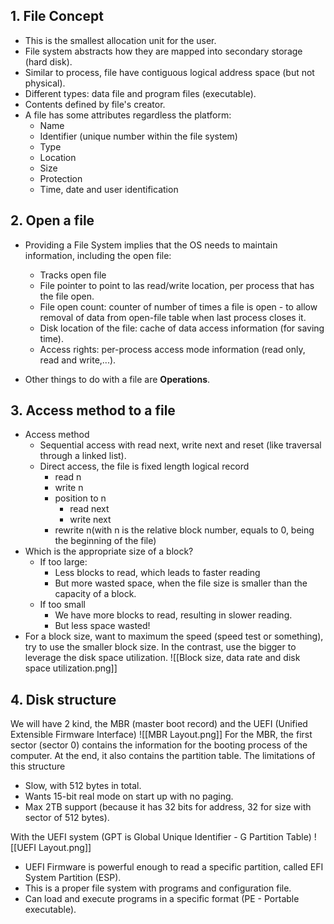 ## 1. File Concept
- This is the smallest allocation unit for the user.
- File system abstracts how they are mapped into secondary storage (hard disk).
- Similar to process, file have contiguous logical address space (but not physical).
- Different types: data file and program files (executable).
- Contents defined by file's creator.
- A file has some attributes regardless the platform:
	- Name
	- Identifier (unique number within the file system)
	- Type
	- Location
	- Size
	- Protection
	- Time, date and user identification 
## 2. Open a file
- Providing a File System implies that the OS needs to maintain information, including the open file:
	- Tracks open file
	- File pointer to point to las read/write location, per process that has the file open.
	- File open count: counter of number of times a file is open - to allow removal of data from open-file table when last process closes it.
	- Disk location of the file: cache of data access information (for saving time).
	- Access rights: per-process access mode information (read only, read and write,...).

- Other things to do with a file are **Operations**.

## 3. Access method to a file
- Access method
	- Sequential access with read next, write next and reset (like traversal through a linked list).
	- Direct access, the file is fixed length logical record
		- read n
		- write n
		- position to n
			- read next
			- write next
		- rewrite n(with n is the relative block number, equals to 0, being the beginning of the file)
- Which is the appropriate size of a block?
	- If too large:
		- Less blocks to read, which leads to faster reading
		- But more wasted space, when the file size is smaller than the capacity of a block.
	- If too small
		- We have more blocks to read, resulting in slower reading.
		- But less space wasted!
- For a block size, want to maximum the speed (speed test or something), try to use the smaller block size. In the contrast, use the bigger to leverage the disk space utilization.
	![[Block size, data rate and disk space utilization.png]]

## 4. Disk structure
We will have 2 kind, the MBR (master boot record) and the UEFI (Unified Extensible Firmware Interface)
![[MBR Layout.png]]
For the MBR, the first sector (sector 0) contains the information for the booting process of the computer. At the end, it also contains the partition table. 
The limitations of this structure
- Slow, with 512 bytes in total.
- Wants 15-bit real mode on start up with no paging.
- Max 2TB support (because it has 32 bits for address, 32 for size with sector of 512 bytes).

With the UEFI system (GPT is Global Unique Identifier - G Partition Table)
![[UEFI Layout.png]]
- UEFI Firmware is powerful enough to read a specific partition, called EFI System Partition (ESP).
- This is a proper file system with programs and configuration file.
- Can load and execute programs in a specific format (PE - Portable executable).